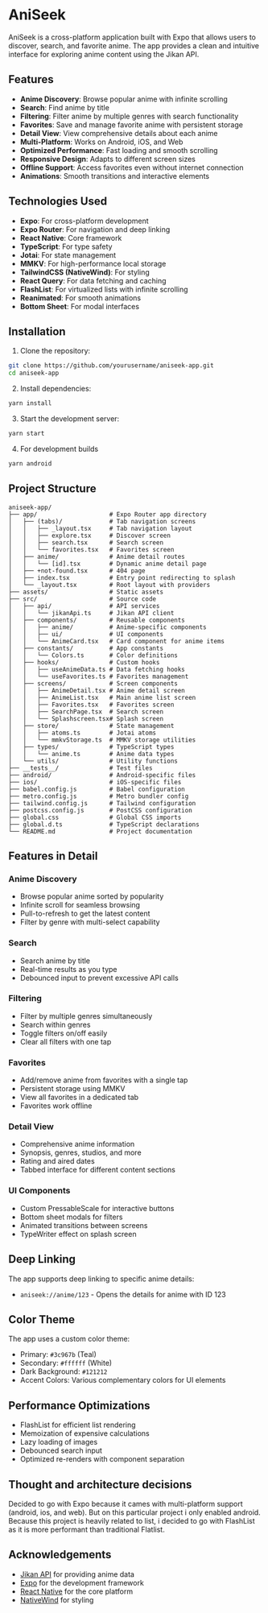 # AniSeek
AniSeek is a cross-platform application built with Expo that allows users to discover, search, and favorite anime. The app provides a clean and intuitive interface for exploring anime content using the Jikan API.

## Features

- **Anime Discovery**: Browse popular anime with infinite scrolling
- **Search**: Find anime by title
- **Filtering**: Filter anime by multiple genres with search functionality
- **Favorites**: Save and manage favorite anime with persistent storage
- **Detail View**: View comprehensive details about each anime
- **Multi-Platform**: Works on Android, iOS, and Web
- **Optimized Performance**: Fast loading and smooth scrolling
- **Responsive Design**: Adapts to different screen sizes
- **Offline Support**: Access favorites even without internet connection
- **Animations**: Smooth transitions and interactive elements

## Technologies Used

- **Expo**: For cross-platform development
- **Expo Router**: For navigation and deep linking
- **React Native**: Core framework
- **TypeScript**: For type safety
- **Jotai**: For state management
- **MMKV**: For high-performance local storage
- **TailwindCSS (NativeWind)**: For styling
- **React Query**: For data fetching and caching
- **FlashList**: For virtualized lists with infinite scrolling
- **Reanimated**: For smooth animations
- **Bottom Sheet**: For modal interfaces

## Installation

1. Clone the repository:

```bash
git clone https://github.com/yourusername/aniseek-app.git
cd aniseek-app
```

2. Install dependencies:

```bash
yarn install
```

3. Start the development server:

```bash
yarn start
```

4. For development builds

```bash
yarn android
```

## Project Structure

```
aniseek-app/
├── app/                    # Expo Router app directory
│   ├── (tabs)/             # Tab navigation screens
│   │   ├── _layout.tsx     # Tab navigation layout
│   │   ├── explore.tsx     # Discover screen
│   │   ├── search.tsx      # Search screen
│   │   └── favorites.tsx   # Favorites screen
│   ├── anime/              # Anime detail routes
│   │   └── [id].tsx        # Dynamic anime detail page
│   ├── +not-found.tsx      # 404 page
│   ├── index.tsx           # Entry point redirecting to splash
│   └── _layout.tsx         # Root layout with providers
├── assets/                 # Static assets
├── src/                    # Source code
│   ├── api/                # API services
│   │   └── jikanApi.ts     # Jikan API client
│   ├── components/         # Reusable components
│   │   ├── anime/          # Anime-specific components
│   │   ├── ui/             # UI components
│   │   └── AnimeCard.tsx   # Card component for anime items
│   ├── constants/          # App constants
│   │   └── Colors.ts       # Color definitions
│   ├── hooks/              # Custom hooks
│   │   ├── useAnimeData.ts # Data fetching hooks
│   │   └── useFavorites.ts # Favorites management
│   ├── screens/            # Screen components
│   │   ├── AnimeDetail.tsx # Anime detail screen
│   │   ├── AnimeList.tsx   # Main anime list screen
│   │   ├── Favorites.tsx   # Favorites screen
│   │   ├── SearchPage.tsx  # Search screen
│   │   └── Splashscreen.tsx# Splash screen
│   ├── store/              # State management
│   │   ├── atoms.ts        # Jotai atoms
│   │   └── mmkvStorage.ts  # MMKV storage utilities
│   ├── types/              # TypeScript types
│   │   └── anime.ts        # Anime data types
│   └── utils/              # Utility functions
├── __tests__/              # Test files
├── android/                # Android-specific files
├── ios/                    # iOS-specific files
├── babel.config.js         # Babel configuration
├── metro.config.js         # Metro bundler config
├── tailwind.config.js      # Tailwind configuration
├── postcss.config.js       # PostCSS configuration
├── global.css              # Global CSS imports
├── global.d.ts             # TypeScript declarations
└── README.md               # Project documentation
```

## Features in Detail

### Anime Discovery

- Browse popular anime sorted by popularity
- Infinite scroll for seamless browsing
- Pull-to-refresh to get the latest content
- Filter by genre with multi-select capability

### Search

- Search anime by title
- Real-time results as you type
- Debounced input to prevent excessive API calls

### Filtering

- Filter by multiple genres simultaneously
- Search within genres
- Toggle filters on/off easily
- Clear all filters with one tap

### Favorites

- Add/remove anime from favorites with a single tap
- Persistent storage using MMKV
- View all favorites in a dedicated tab
- Favorites work offline

### Detail View

- Comprehensive anime information
- Synopsis, genres, studios, and more
- Rating and aired dates
- Tabbed interface for different content sections

### UI Components

- Custom PressableScale for interactive buttons
- Bottom sheet modals for filters
- Animated transitions between screens
- TypeWriter effect on splash screen

## Deep Linking

The app supports deep linking to specific anime details:

- `aniseek://anime/123` - Opens the details for anime with ID 123

## Color Theme

The app uses a custom color theme:

- Primary: `#3c967b` (Teal)
- Secondary: `#ffffff` (White)
- Dark Background: `#121212`
- Accent Colors: Various complementary colors for UI elements

## Performance Optimizations

- FlashList for efficient list rendering
- Memoization of expensive calculations
- Lazy loading of images
- Debounced search input
- Optimized re-renders with component separation

## Thought and architecture decisions

Decided to go with Expo because it cames with multi-platform support (android, ios, and web). But on this particular project i only enabled android.
Because this project is heavily related to list, i decided to go with FlashList as it is more performant than traditional Flatlist.

## Acknowledgements

- [Jikan API](https://jikan.moe/) for providing anime data
- [Expo](https://expo.dev/) for the development framework
- [React Native](https://reactnative.dev/) for the core platform
- [NativeWind](https://www.nativewind.dev/) for styling
